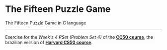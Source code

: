 # The Fifteen Puzzle Game

The Fifteen Puzzle Game in C language

---

Exercise for the *Week's 4 PSet (Problem Set 4)* of the **[CC50 course](https://cc50.estudarfora.org.br)**, the brazilian version of **[Harvard CS50 course](https://cs50.harvard.edu/college/2020/fall/)**.
